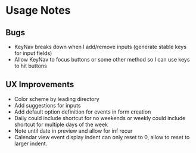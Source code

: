 # Usage Notes
## Bugs
- KeyNav breaks down when I add/remove inputs (generate stable keys for input fields)
- Allow KeyNav to focus buttons or some other method so I can use keys to hit buttons
## UX Improvements
- Color scheme by leading directory
- Add suggestions for inputs
- Add default option definition for events in form creation
- Daily could include shortcut for no weekends or weekly could include shortcut for multiple days of the week
- Note until date in preview and allow for inf recur
- Calendar view event display indent can only reset to 0, allow to reset to larger indent.
